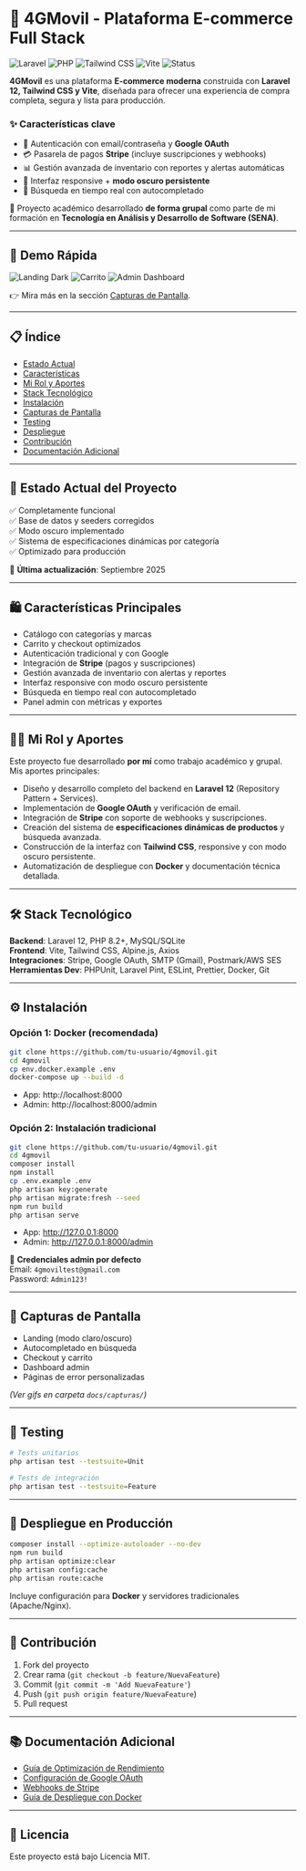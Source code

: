 # 🚀 4GMovil - Plataforma E-commerce Full Stack

![Laravel](https://img.shields.io/badge/Laravel-12.0-red.svg)
![PHP](https://img.shields.io/badge/PHP-8.2+-blue.svg)
![Tailwind CSS](https://img.shields.io/badge/Tailwind-3.4.17-38B2AC.svg)
![Vite](https://img.shields.io/badge/Vite-7.1.5-646CFF.svg)
![Status](https://img.shields.io/badge/Status-Production%20Ready-brightgreen)

**4GMovil** es una plataforma **E-commerce moderna** construida con **Laravel 12, Tailwind CSS y Vite**, diseñada para ofrecer una experiencia de compra completa, segura y lista para producción.

### ✨ Características clave
- 🔐 Autenticación con email/contraseña y **Google OAuth**  
- 💳 Pasarela de pagos **Stripe** (incluye suscripciones y webhooks)  
- 📊 Gestión avanzada de inventario con reportes y alertas automáticas  
- 🎨 Interfaz responsive + **modo oscuro persistente**  
- 🔎 Búsqueda en tiempo real con autocompletado  

📌 Proyecto académico desarrollado **de forma grupal** como parte de mi formación en **Tecnología en Análisis y Desarrollo de Software (SENA)**.  

---

## 🎥 Demo Rápida

![Landing Dark](docs/capturas/landing-dark.gif)
![Carrito](docs/capturas/carrito.gif)
![Admin Dashboard](docs/capturas/admin-dashboard.gif)

👉 Mira más en la sección [Capturas de Pantalla](#-capturas-de-pantalla).

---

## 📋 Índice

- [Estado Actual](#-estado-actual-del-proyecto)  
- [Características](#-características-principales)  
- [Mi Rol y Aportes](#-mi-rol-y-aportes)  
- [Stack Tecnológico](#-stack-tecnológico)  
- [Instalación](#-instalación)  
- [Capturas de Pantalla](#-capturas-de-pantalla)  
- [Testing](#-testing)  
- [Despliegue](#-despliegue)  
- [Contribución](#-contribución)  
- [Documentación Adicional](#-documentación-adicional)  

---

## 🎉 Estado Actual del Proyecto

✅ Completamente funcional  
✅ Base de datos y seeders corregidos  
✅ Modo oscuro implementado  
✅ Sistema de especificaciones dinámicas por categoría  
✅ Optimizado para producción  

📅 **Última actualización**: Septiembre 2025  

---

## 🛍️ Características Principales

- Catálogo con categorías y marcas  
- Carrito y checkout optimizados  
- Autenticación tradicional y con Google  
- Integración de **Stripe** (pagos y suscripciones)  
- Gestión avanzada de inventario con alertas y reportes  
- Interfaz responsive con modo oscuro persistente  
- Búsqueda en tiempo real con autocompletado  
- Panel admin con métricas y exportes  

---

## 👨‍💻 Mi Rol y Aportes

Este proyecto fue desarrollado **por mí** como trabajo académico y grupal. Mis aportes principales:

- Diseño y desarrollo completo del backend en **Laravel 12** (Repository Pattern + Services).  
- Implementación de **Google OAuth** y verificación de email.  
- Integración de **Stripe** con soporte de webhooks y suscripciones.  
- Creación del sistema de **especificaciones dinámicas de productos** y búsqueda avanzada.  
- Construcción de la interfaz con **Tailwind CSS**, responsive y con modo oscuro persistente.  
- Automatización de despliegue con **Docker** y documentación técnica detallada.  

---

## 🛠️ Stack Tecnológico

**Backend**: Laravel 12, PHP 8.2+, MySQL/SQLite  
**Frontend**: Vite, Tailwind CSS, Alpine.js, Axios  
**Integraciones**: Stripe, Google OAuth, SMTP (Gmail), Postmark/AWS SES  
**Herramientas Dev**: PHPUnit, Laravel Pint, ESLint, Prettier, Docker, Git  

---

## ⚙️ Instalación

### Opción 1: Docker (recomendada)

```bash
git clone https://github.com/tu-usuario/4gmovil.git
cd 4gmovil
cp env.docker.example .env
docker-compose up --build -d
```

- App: http://localhost:8000  
- Admin: http://localhost:8000/admin  

### Opción 2: Instalación tradicional

```bash
git clone https://github.com/tu-usuario/4gmovil.git
cd 4gmovil
composer install
npm install
cp .env.example .env
php artisan key:generate
php artisan migrate:fresh --seed
npm run build
php artisan serve
```

- App: http://127.0.0.1:8000  
- Admin: http://127.0.0.1:8000/admin  

👤 **Credenciales admin por defecto**  
Email: `4gmoviltest@gmail.com`  
Password: `Admin123!`  

---

## 📸 Capturas de Pantalla

- Landing (modo claro/oscuro)  
- Autocompletado en búsqueda  
- Checkout y carrito  
- Dashboard admin  
- Páginas de error personalizadas  

*(Ver gifs en carpeta `docs/capturas/`)*

---

## 🧪 Testing

```bash
# Tests unitarios
php artisan test --testsuite=Unit

# Tests de integración
php artisan test --testsuite=Feature
```

---

## 🚀 Despliegue en Producción

```bash
composer install --optimize-autoloader --no-dev
npm run build
php artisan optimize:clear
php artisan config:cache
php artisan route:cache
```

Incluye configuración para **Docker** y servidores tradicionales (Apache/Nginx).  

---

## 🤝 Contribución

1. Fork del proyecto  
2. Crear rama (`git checkout -b feature/NuevaFeature`)  
3. Commit (`git commit -m 'Add NuevaFeature'`)  
4. Push (`git push origin feature/NuevaFeature`)  
5. Pull request  

---

## 📚 Documentación Adicional

- [Guía de Optimización de Rendimiento](PERFORMANCE_OPTIMIZATION.md)  
- [Configuración de Google OAuth](GOOGLE_OAUTH_SETUP.md)  
- [Webhooks de Stripe](STRIPE_WEBHOOK_SETUP.md)  
- [Guía de Despliegue con Docker](DOCKER_DEPLOYMENT_GUIDE.md)  

---

## 📄 Licencia

Este proyecto está bajo Licencia MIT.  
